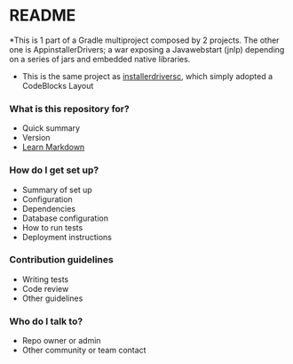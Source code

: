 # README #

*This is 1 part of a Gradle multiproject composed by 2 projects. The other one is AppinstallerDrivers; a war exposing a Javawebstart (jnlp) depending on a series of jars and embedded native libraries.
* This is the same project as [installerdriversc](https://bitbucket.org/elbillyto/installerdriversc), which simply adopted a CodeBlocks Layout

### What is this repository for? ###

* Quick summary
* Version
* [Learn Markdown](https://bitbucket.org/tutorials/markdowndemo)

### How do I get set up? ###

* Summary of set up
* Configuration
* Dependencies
* Database configuration
* How to run tests
* Deployment instructions

### Contribution guidelines ###

* Writing tests
* Code review
* Other guidelines

### Who do I talk to? ###

* Repo owner or admin
* Other community or team contact